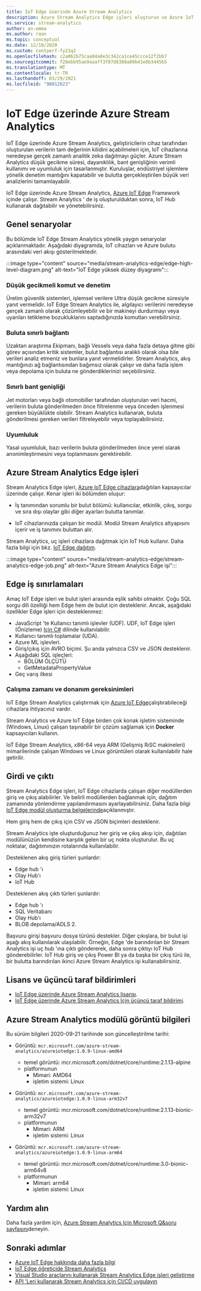 ```yaml
---
title: IoT Edge üzerinde Azure Stream Analytics
description: Azure Stream Analytics Edge işleri oluşturun ve Azure IoT Edge çalıştıran cihazlara dağıtın.
ms.service: stream-analytics
author: an-emma
ms.author: raan
ms.topic: conceptual
ms.date: 12/18/2020
ms.custom: contperf-fy21q2
ms.openlocfilehash: c2a062b75caa84a0e3c342ca1ce45ccce12f2bb7
ms.sourcegitcommit: f28ebb95ae9aaaff3f87d8388a09b41e0b3445b5
ms.translationtype: MT
ms.contentlocale: tr-TR
ms.lasthandoff: 03/29/2021
ms.locfileid: "98012623"
---
```

# <a name="azure-stream-analytics-on-iot-edge"></a>IoT Edge üzerinde Azure Stream Analytics
 
IoT Edge üzerinde Azure Stream Analytics, geliştiricilerin cihaz tarafından oluşturulan verilerin tam değerinin kilidini açabilmeleri için, IoT cihazlarına neredeyse gerçek zamanlı analitik zeka dağıtmayı güçler. Azure Stream Analytics düşük gecikme süresi, dayanıklılık, bant genişliğinin verimli kullanımı ve uyumluluk için tasarlanmıştır. Kuruluşlar, endüstriyel işlemlere yönelik denetim mantığını kapatabilir ve bulutta gerçekleştirilen büyük veri analizlerini tamamlayabilir.

IoT Edge üzerinde Azure Stream Analytics, [Azure IoT Edge](https://azure.microsoft.com/campaigns/iot-edge/) Framework içinde çalışır. Stream Analytics ' de iş oluşturulduktan sonra, IoT Hub kullanarak dağıtabilir ve yönetebilirsiniz.

## <a name="common-scenarios"></a>Genel senaryolar

Bu bölümde IoT Edge Stream Analytics yönelik yaygın senaryolar açıklanmaktadır. Aşağıdaki diyagramda, IoT cihazları ve Azure bulutu arasındaki veri akışı gösterilmektedir.

:::image type="content" source="media/stream-analytics-edge/edge-high-level-diagram.png" alt-text="IoT Edge yüksek düzey diyagramı":::

### <a name="low-latency-command-and-control"></a>Düşük gecikmeli komut ve denetim

Üretim güvenlik sistemleri, işlemsel verilere Ultra düşük gecikme süresiyle yanıt vermelidir. IoT Edge Stream Analytics ile, algılayıcı verilerini neredeyse gerçek zamanlı olarak çözümleyebilir ve bir makineyi durdurmayı veya uyarıları tetikleme bozukluklarını saptadığınızda komutları verebilirsiniz.

### <a name="limited-connectivity-to-the-cloud"></a>Buluta sınırlı bağlantı

Uzaktan araştırma Ekipmanı, bağlı Vessels veya daha fazla detaya gitme gibi görev açısından kritik sistemler, bulut bağlantısı aralıklı olarak olsa bile verileri analiz etmeniz ve bunlara yanıt vermelidirler. Stream Analytics, akış mantığınızı ağ bağlantısından bağımsız olarak çalışır ve daha fazla işlem veya depolama için buluta ne gönderdiklerinizi seçebilirsiniz.

### <a name="limited-bandwidth"></a>Sınırlı bant genişliği

Jet motorları veya bağlı otomobiller tarafından oluşturulan veri hacmi, verilerin buluta gönderilmeden önce filtrelenme veya önceden işlenmesi gereken büyüklükte olabilir. Stream Analytics kullanarak, buluta gönderilmesi gereken verileri filtreleyebilir veya toplayabilirsiniz.

### <a name="compliance"></a>Uyumluluk

Yasal uyumluluk, bazı verilerin buluta gönderilmeden önce yerel olarak anonimleştirmesini veya toplanmasını gerektirebilir.

## <a name="edge-jobs-in-azure-stream-analytics"></a>Azure Stream Analytics Edge işleri

Stream Analytics Edge işleri, [Azure IoT Edge cihazlara](../iot-edge/about-iot-edge.md)dağıtılan kapsayıcılar üzerinde çalışır. Kenar işleri iki bölümden oluşur:

* İş tanımından sorumlu bir bulut bölümü: kullanıcılar, etkinlik, çıkış, sorgu ve sıra dışı olaylar gibi diğer ayarları bulutta tanımlar.

* IoT cihazlarınızda çalışan bir modül. Modül Stream Analytics altyapısını içerir ve iş tanımını buluttan alır. 

Stream Analytics, uç işleri cihazlara dağıtmak için IoT Hub kullanır. Daha fazla bilgi için bkz. [IoT Edge dağıtım](../iot-edge/module-deployment-monitoring.md).

:::image type="content" source="media/stream-analytics-edge/stream-analytics-edge-job.png" alt-text="Azure Stream Analytics Edge işi":::

## <a name="edge-job-limitations"></a>Edge iş sınırlamaları

Amaç IoT Edge işleri ve bulut işleri arasında eşlik sahibi olmaktır. Çoğu SQL sorgu dili özelliği hem Edge hem de bulut için desteklenir. Ancak, aşağıdaki özellikler Edge işleri için desteklenmez:
* JavaScript 'te Kullanıcı tanımlı işlevler (UDF). UDF, IoT Edge işleri (Önizleme) [Için C#](./stream-analytics-edge-csharp-udf.md) dilinde kullanılabilir.
* Kullanıcı tanımlı toplamalar (UDA).
* Azure ML işlevleri.
* Giriş/çıkış için AVRO biçimi. Şu anda yalnızca CSV ve JSON desteklenir.
* Aşağıdaki SQL işleçleri:
    * BÖLÜM ÖLÇÜTÜ
    * GetMetadataPropertyValue
* Geç varış ilkesi

### <a name="runtime-and-hardware-requirements"></a>Çalışma zamanı ve donanım gereksinimleri
IoT Edge Stream Analytics çalıştırmak için [Azure IoT Edge](https://azure.microsoft.com/campaigns/iot-edge/)çalıştırabileceği cihazlara ihtiyacınız vardır. 

Stream Analytics ve Azure IoT Edge birden çok konak işletim sisteminde (Windows, Linux) çalışan taşınabilir bir çözüm sağlamak için **Docker** kapsayıcıları kullanın.

IoT Edge Stream Analytics, x86-64 veya ARM (Gelişmiş RıSC makineleri) mimarilerinde çalışan Windows ve Linux görüntüleri olarak kullanılabilir hale getirilir. 


## <a name="input-and-output"></a>Girdi ve çıktı

Stream Analytics Edge işleri, IoT Edge cihazlarda çalışan diğer modüllerden giriş ve çıkış alabilirler. Ve belirli modüllerden bağlanmak için, dağıtım zamanında yönlendirme yapılandırmasını ayarlayabilirsiniz. Daha fazla bilgi [IoT Edge modül oluşturma belgelerinde](../iot-edge/module-composition.md)açıklanmıştır.

Hem giriş hem de çıkış için CSV ve JSON biçimleri desteklenir.

Stream Analytics işte oluşturduğunuz her giriş ve çıkış akışı için, dağıtılan modülünüzün kendisine karşılık gelen bir uç nokta oluşturulur. Bu uç noktalar, dağıtımınızın rotalarında kullanılabilir.

Desteklenen akış giriş türleri şunlardır:
* Edge hub 'ı
* Olay Hub'ı
* IoT Hub

Desteklenen akış çıktı türleri şunlardır:
* Edge hub 'ı
* SQL Veritabanı
* Olay Hub'ı
* BLOB depolama/ADLS 2.

Başvuru girişi başvuru dosya türünü destekler. Diğer çıkışlara, bir bulut işi aşağı akış kullanılarak ulaşılabilir. Örneğin, Edge 'de barındırılan bir Stream Analytics işi uç hub 'ına çıktı göndererek, daha sonra çıktıyı IoT Hub gönderebilirler. IoT Hub giriş ve çıkış Power BI ya da başka bir çıkış türü ile, bir bulutta barındırılan ikinci Azure Stream Analytics işi kullanabilirsiniz.

## <a name="license-and-third-party-notices"></a>Lisans ve üçüncü taraf bildirimleri
* [IoT Edge üzerinde Azure Stream Analytics lisansı](https://go.microsoft.com/fwlink/?linkid=862827). 
* [IoT Edge üzerinde Azure Stream Analytics Için üçüncü taraf bildirimi](https://go.microsoft.com/fwlink/?linkid=862828).

## <a name="azure-stream-analytics-module-image-information"></a>Azure Stream Analytics modülü görüntü bilgileri 

Bu sürüm bilgileri 2020-09-21 tarihinde son güncelleştirilme tarihi:

- Görüntü: `mcr.microsoft.com/azure-stream-analytics/azureiotedge:1.0.9-linux-amd64`
   - temel görüntü: mcr.microsoft.com/dotnet/core/runtime:2.1.13-alpine
   - platformunun
      - Mimari: AMD64
      - işletim sistemi: Linux
 
- Görüntü: `mcr.microsoft.com/azure-stream-analytics/azureiotedge:1.0.9-linux-arm32v7`
   - temel görüntü: mcr.microsoft.com/dotnet/core/runtime:2.1.13-bionic-arm32v7
   - platformunun
      - Mimari: ARM
      - işletim sistemi: Linux
 
- Görüntü: `mcr.microsoft.com/azure-stream-analytics/azureiotedge:1.0.9-linux-arm64`
   - temel görüntü: mcr.microsoft.com/dotnet/core/runtime:3.0-bionic-arm64v8
   - platformunun
      - Mimari: arm64
      - işletim sistemi: Linux
      
      
## <a name="get-help"></a>Yardım alın
Daha fazla yardım için, [Azure Stream Analytics Için Microsoft Q&soru sayfasını](/answers/topics/azure-stream-analytics.html)deneyin.

## <a name="next-steps"></a>Sonraki adımlar

* [Azure IoT Edge hakkında daha fazla bilgi](../iot-edge/about-iot-edge.md)
* [IoT Edge öğreticide Stream Analytics](../iot-edge/tutorial-deploy-stream-analytics.md)
* [Visual Studio araçlarını kullanarak Stream Analytics Edge işleri geliştirme](./stream-analytics-tools-for-visual-studio-edge-jobs.md)
* [API 'Leri kullanarak Stream Analytics için CI/CD uygulayın](stream-analytics-cicd-api.md)

<!--Link references-->
[stream.analytics.developer.guide]: ../stream-analytics-developer-guide.md
[stream.analytics.scale.jobs]: stream-analytics-scale-jobs.md
[stream.analytics.introduction]: stream-analytics-introduction.md
[stream.analytics.get.started]: stream-analytics-real-time-fraud-detection.md
[stream.analytics.query.language.reference]: /stream-analytics-query/stream-analytics-query-language-reference
[stream.analytics.rest.api.reference]: /rest/api/streamanalytics/
